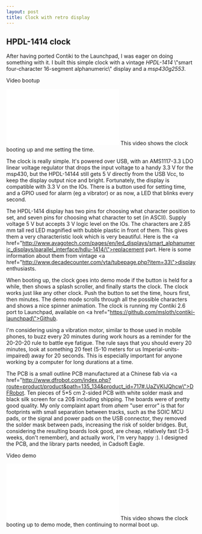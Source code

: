 ```yaml
---
layout: post
title: Clock with retro display
---
```


<h2>HPDL-1414 clock</h2>
After having ported Contiki to the Launchpad, I was eager on doing something with it. I built this simple clock with a vintage <em>HPDL-1414</em> \"smart four-character 16-segment alphanumeric\" display and a <em>msp430g2553</em>.

Video bootup
<iframe width=\"640\" height=\"360\" src=\"https://www.youtube-nocookie.com/embed/X6pWpAnn9J8\" frameborder=\"0\" allowfullscreen></iframe>
This video shows the clock booting up and me setting the time.

The clock is really simple. It\'s powered over USB, with an AMS1117-3.3 LDO linear voltage regulator that drops the input voltage to a handy 3.3 V for the msp430, but the HPDL-14144 still gets 5 V directly from the USB Vcc, to keep the display output nice and bright. Fortunately, the display is compatible with 3.3 V on the IOs. There is a button used for setting time, and a GPIO used for alarm (eg a vibrator) or as now, a LED that blinks every second.

The HPDL-1414 display has two pins for choosing what character position to set, and seven pins for choosing what character to set (in ASCII). Supply voltage 5 V but accepts 3 V logic level on the IOs. The characters are 2.85 mm tall red LED magnified with bubble plastic in front of them. This gives them a very characteristic look which is very beautiful. Here is the <a href=\"http://www.avagotech.com/pages/en/led_displays/smart_alphanumeric_displays/parallel_interface/hdlu-1414/\">replacement part</a>. Here is some information about them from vintage <a href=\"http://www.decadecounter.com/vta/tubepage.php?item=33\">display enthusiasts</a>.


When booting up, the clock goes into demo mode if the button is held for a while, then shows a splash scroller, and finally starts the clock. The clock works just like any other clock. Push the button to set the time, hours first, then minutes. The demo mode scrolls through all the possible characters and shows a nice spinner animation. The clock is running my Contiki 2.6 port to Launchpad, available on <a href=\"https://github.com/msloth/contiki-launchpad\">Github</a>. 

I\'m considering using a vibration motor, similar to those used in mobile phones, to buzz every 20 minutes during work hours as a reminder for the 20-20-20 rule to battle eye fatigue. The rule says that you should every 20 minutes, look at something 20 feet (5-10 meters for us Imperial-units-impaired) away for 20 seconds. This is especially important for anyone working by a computer for long durations at a time.

The PCB is a small outline PCB manufactured at a Chinese fab via <a href=\"http://www.dfrobot.com/index.php?route=product/product&path=135_134&product_id=717#.UaZVKIJQhcw\">DFRobot</a>. Ten pieces of 5*5 cm 2-sided PCB with white solder mask and black silk screen for ca 20$ including shipping. The boards were of pretty good quality. My only complaint apart from *ahem* \"user error\" is that for footprints with small separation between tracks, such as the SOIC MCU pads, or the signal and power pads on the USB connector, they removed the solder mask between pads, increasing the risk of solder bridges. But, considering the resulting boards look good, are cheap, relatively fast (3-5 weeks, don\'t remember), and actually work, I\'m very happy :). I designed the PCB, and the library parts needed, in Cadsoft Eagle.

Video demo
<iframe width=\"640\" height=\"360\" src=\"https://www.youtube-nocookie.com/embed/H-n53o-2VUA\" frameborder=\"0\" allowfullscreen></iframe>
This video shows the clock booting up to demo mode, then continuing to normal boot up.

